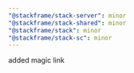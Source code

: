 ```yaml
---
"@stackframe/stack-server": minor
"@stackframe/stack-shared": minor
"@stackframe/stack": minor
"@stackframe/stack-sc": minor
---
```


added magic link
